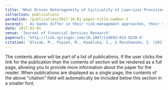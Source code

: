 ```yaml
---
title: "What Drives Heterogeneity of Cyclicality of Loan-Loss Provisions in the EU?"
collection: publications
permalink: /publication/2017-10-01-paper-title-number-3
excerpt: ' As banks differ in their risk-management approaches, their sensitivity to the business cycle is far from uniform. This paper aims to identify the sources of such diverse relationships between loan-loss provisions (LLP) and the business cycle.'
date: 2017-01-01
venue: 'Journal of Financial Services Research'
paperurl: 'http://link.springer.com/10.1007/s10693-015-0238-6'
citation: 'Olszak, M., Pipień, M., Kowalska, I., & Roszkowska, S. (2017). What Drives Heterogeneity of Cyclicality of Loan-Loss Provisions in the EU? Journal of Financial Services Research, 51(1). https://doi.org/10.1007/s10693-015-0238-6.'
---
```


The contents above will be part of a list of publications, if the user clicks the link for the publication than the contents of section will be rendered as a full page, allowing you to provide more information about the paper for the reader. When publications are displayed as a single page, the contents of the above "citation" field will automatically be included below this section in a smaller font.
